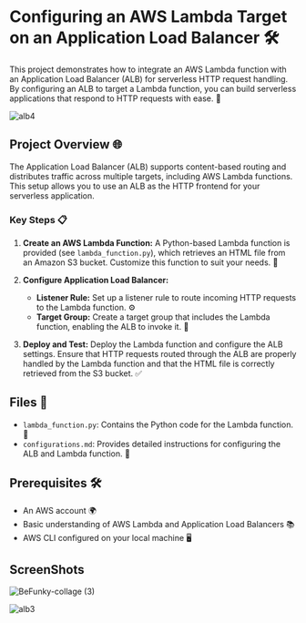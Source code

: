 # Configuring an AWS Lambda Target on an Application Load Balancer 🛠️

This project demonstrates how to integrate an AWS Lambda function with an Application Load Balancer (ALB) for serverless HTTP request handling. By configuring an ALB to target a Lambda function, you can build serverless applications that respond to HTTP requests with ease. 🚀


![alb4](https://github.com/user-attachments/assets/73d7fd06-d36b-4593-87f2-02a029c16090)


## Project Overview 🌐

The Application Load Balancer (ALB) supports content-based routing and distributes traffic across multiple targets, including AWS Lambda functions. This setup allows you to use an ALB as the HTTP frontend for your serverless application.

### Key Steps 📋

1. **Create an AWS Lambda Function:** A Python-based Lambda function is provided (see `lambda_function.py`), which retrieves an HTML file from an Amazon S3 bucket. Customize this function to suit your needs. 🐍

2. **Configure Application Load Balancer:**
   - **Listener Rule:** Set up a listener rule to route incoming HTTP requests to the Lambda function. ⚙️
   - **Target Group:** Create a target group that includes the Lambda function, enabling the ALB to invoke it. 🎯

3. **Deploy and Test:** Deploy the Lambda function and configure the ALB settings. Ensure that HTTP requests routed through the ALB are properly handled by the Lambda function and that the HTML file is correctly retrieved from the S3 bucket. ✅

## Files 📂

- `lambda_function.py`: Contains the Python code for the Lambda function. 📜
- `configurations.md`: Provides detailed instructions for configuring the ALB and Lambda function. 📝

## Prerequisites 🛠️

- An AWS account 🌍
- Basic understanding of AWS Lambda and Application Load Balancers 📚
- AWS CLI configured on your local machine 🖥️
 
## ScreenShots
![BeFunky-collage (3)](https://github.com/user-attachments/assets/c02b71f2-5a92-45ea-9e21-a506f853aeff)

![alb3](https://github.com/user-attachments/assets/e380c5c5-fffb-483b-8cd7-c9cb50f58db6)


